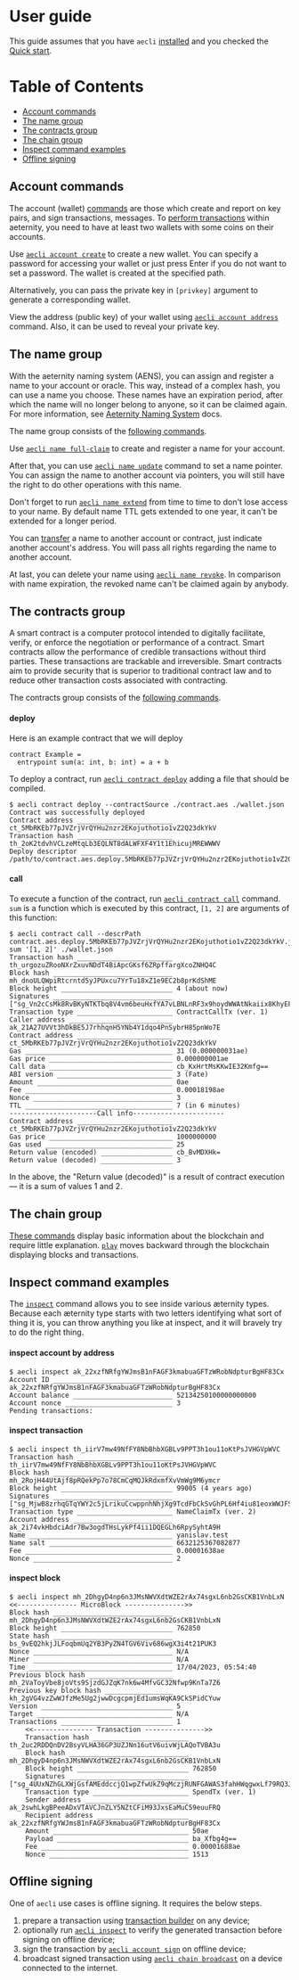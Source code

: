 # User guide

This guide assumes that you have `aecli` [installed](./README.md#installation) and you checked the [Quick start]('./README.md#quick-start').

# Table of Contents
- [Account commands](#account-commands)
- [The name group](#the-name-group)
- [The contracts group](#the-contracts-group)
- [The chain group](#the-chain-group)
- [Inspect command examples](#inspect-command-examples)
- [Offline signing](#offline-signing)


## Account commands

The account (wallet) [commands](./reference.md#account-group) are those which create and report on key pairs, and sign transactions, messages. To [perform transactions](./reference.md#spend) within aeternity, you need to have at least two wallets with some coins on their accounts.

Use [`aecli account create`](./reference.md#create) to create a new wallet.
You can specify a password for accessing your wallet or just press Enter if you do not want to set a password. The wallet is created at the specified path.

Alternatively, you can pass the private key in `[privkey]` argument to generate a corresponding wallet.

View the address (public key) of your wallet using [`aecli account address`](./reference.md#address) command. Also, it can be used to reveal your private key.


## The name group

With the aeternity naming system (AENS), you can assign and register a name to your account or oracle. This way, instead of a complex hash, you can use a name you choose.
These names have an expiration period, after which the name will no longer belong to anyone, so it can be claimed again.
For more information, see [Aeternity Naming System](https://github.com/aeternity/protocol/blob/master/AENS.md) docs.

The name group consists of the [following commands](./reference.md#name-group).

Use [`aecli name full-claim`](./reference.md#full-claim) to create and register a name for your account.

After that, you can use [`aecli name update`](./reference.md#update) command to set a name pointer. You can assign the name to another account via pointers, you will still have the right to do other operations with this name.

Don't forget to run [`aecli name extend`](./reference.md#extend) from time to time to don't lose access to your name. By default name TTL gets extended to one year, it can't be extended for a longer period.

You can [transfer](./reference.md#transfer) a name to another account or contract, just indicate another account's address. You will pass all rights regarding the name to another account.

At last, you can delete your name using [`aecli name revoke`](./reference.md#revoke).
In comparison with name expiration, the revoked name can't be claimed again by anybody.


## The contracts group

A smart contract is a computer protocol intended to digitally facilitate, verify, or enforce the negotiation or performance of a contract. Smart contracts allow the performance of credible transactions without third parties. These transactions are trackable and irreversible. Smart contracts aim to provide security that is superior to traditional contract law and to reduce other transaction costs associated with contracting.

The contracts group consists of the [following commands](./reference.md#contract-group).

#### deploy
Here is an example contract that we will deploy
<!-- CONTRACT-BEGIN -->
```
contract Example =
  entrypoint sum(a: int, b: int) = a + b
```
<!-- CONTRACT-END -->
To deploy a contract, run [`aecli contract deploy`](./reference.md#deploy) adding a file that should be compiled.
<!-- CONTRACT-DEPLOY-BEGIN -->
```
$ aecli contract deploy --contractSource ./contract.aes ./wallet.json
Contract was successfully deployed
Contract address ________________________ ct_5MbRKEb77pJVZrjVrQYHu2nzr2EKojuthotio1vZ2Q23dkYkV
Transaction hash ________________________ th_2oK2tdvhVCLzeMtqLb3EQLNT8dALWFXF4Y1t1EhicujMREWWWV
Deploy descriptor _______________________ /path/to/contract.aes.deploy.5MbRKEb77pJVZrjVrQYHu2nzr2EKojuthotio1vZ2Q23dkYkV.json
```
<!-- CONTRACT-DEPLOY-END -->

#### call
To execute a function of the contract, run [`aecli contract call`](./reference.md#call) command. `sum` is a function which is executed by this contract, `[1, 2]` are arguments of this function:
<!-- CONTRACT-CALL-BEGIN -->
```
$ aecli contract call --descrPath contract.aes.deploy.5MbRKEb77pJVZrjVrQYHu2nzr2EKojuthotio1vZ2Q23dkYkV.json sum '[1, 2]' ./wallet.json
Transaction hash ________________________ th_urgozuZRooNXrZxuvNDdT4BiApcGKsf6ZRpffargXcoZNHQ4C
Block hash ______________________________ mh_dnoULQWpiRtcrntd5yJPUxcu7YrTu18xZ1e9EC2b8prKdShME
Block height ____________________________ 4 (about now)
Signatures ______________________________ ["sg_Vn2cCsMk8RvBKyNTKTbq8V4vm6beuHxfYA7vLBNLnRF3x9hoydWWAtNkaiix8KhyEFSLmsmTy6jz9Lps2TQqVdmH6qmCG"]
Transaction type ________________________ ContractCallTx (ver. 1)
Caller address __________________________ ak_21A27UVVt3hDkBE5J7rhhqnH5YNb4Y1dqo4PnSybrH85pnWo7E
Contract address ________________________ ct_5MbRKEb77pJVZrjVrQYHu2nzr2EKojuthotio1vZ2Q23dkYkV
Gas _____________________________________ 31 (0.000000031ae)
Gas price _______________________________ 0.000000001ae
Call data _______________________________ cb_KxHrtMsKKwIE32Kmfg==
ABI version _____________________________ 3 (Fate)
Amount __________________________________ 0ae
Fee _____________________________________ 0.00018198ae
Nonce ___________________________________ 3
TTL _____________________________________ 7 (in 6 minutes)
----------------------Call info-----------------------
Contract address ________________________ ct_5MbRKEb77pJVZrjVrQYHu2nzr2EKojuthotio1vZ2Q23dkYkV
Gas price _______________________________ 1000000000
Gas used ________________________________ 25
Return value (encoded) __________________ cb_BvMDXHk=
Return value (decoded) __________________ 3
```
<!-- CONTRACT-CALL-END -->
In the above, the "Return value (decoded)" is a result of contract execution — it is a sum of values 1 and 2.


## The chain group

[These commands](./reference.md#chain-group) display basic information about the blockchain and require little explanation. [`play`](./reference.md#play) moves backward through the blockchain displaying blocks and transactions.

## Inspect command examples
The [`inspect`](./reference.md#inspect) command allows you to see inside various æternity types. Because each æternity type starts with two letters identifying what sort of thing it is, you can throw anything you like at inspect, and it will bravely try to do the right thing.
<!-- INSPECT-EXAMPLES-BEGIN -->
#### inspect account by address
```
$ aecli inspect ak_22xzfNRfgYWJmsB1nFAGF3kmabuaGFTzWRobNdpturBgHF83Cx
Account ID ______________________________ ak_22xzfNRfgYWJmsB1nFAGF3kmabuaGFTzWRobNdpturBgHF83Cx
Account balance _________________________ 52134250100000000000
Account nonce ___________________________ 3
Pending transactions:
```
#### inspect transaction
```
$ aecli inspect th_iirV7mw49NfFY8NbBhbXGBLv9PPT3h1ou11oKtPsJVHGVpWVC
Transaction hash ________________________ th_iirV7mw49NfFY8NbBhbXGBLv9PPT3h1ou11oKtPsJVHGVpWVC
Block hash ______________________________ mh_2RojH44UtAjf8pRQekPp7o78CmCqMQJkRdxmfXvVmWg9M6ymcr
Block height ____________________________ 99005 (4 years ago)
Signatures ______________________________ ["sg_MjwB8zrhqGTqYWY2c5jLrikuCcwppnhNhjXg9TcdFbCkSvGhPL6Hf4iu81eoxWWJFSgRSFQ3h3qMv6vVNqYfo5NNBNDFK"]
Transaction type ________________________ NameClaimTx (ver. 2)
Account address _________________________ ak_2i74vkHbdciAdr7Bw3ogdTHsLykPf4ii1DQEGLh6RpySyhtA9H
Name ____________________________________ yanislav.test
Name salt _______________________________ 6632125367082877
Fee _____________________________________ 0.00001638ae
Nonce ___________________________________ 2
```
#### inspect block
```
$ aecli inspect mh_2DhgyD4np6n3JMsNWVXdtWZE2rAx74sgxL6nb2GsCKB1VnbLxN
<<--------------- MicroBlock --------------->>
Block hash ______________________________ mh_2DhgyD4np6n3JMsNWVXdtWZE2rAx74sgxL6nb2GsCKB1VnbLxN
Block height ____________________________ 762850
State hash ______________________________ bs_9vEQ2hkjJLFoqbmUq2YB3PyZN4TGV6Viv686wgX3i4t21PUK3
Nonce ___________________________________ N/A
Miner ___________________________________ N/A
Time ____________________________________ 17/04/2023, 05:54:40
Previous block hash _____________________ mh_2VaToyVbe8joVts9SjzdGJZqK7nk6w4MfvGC32Nfwp9KnTa7Z6
Previous key block hash _________________ kh_2gVG4vzZwWJfzMe5Ug2jwwDcgcpmjEd1umsWqKA9CkSPidCYuw
Version _________________________________ 5
Target __________________________________ N/A
Transactions ____________________________ 1
    <<--------------- Transaction --------------->>
    Transaction hash ________________________ th_2uc2RDDQnDV2BsyVLHA36GP3UZJNn16utV6uivWjLAQoTVBA3u
    Block hash ______________________________ mh_2DhgyD4np6n3JMsNWVXdtWZE2rAx74sgxL6nb2GsCKB1VnbLxN
    Block height ____________________________ 762850
    Signatures ______________________________ ["sg_4UUxNZhGLXWjGsfAMEddccjQ1wpZfwUkZ9qMczjRUNFGAWAS3fahHWqgwxLf79RQ3J3ZRnEaazz259dPzUjj5J3EHcNYj"]
    Transaction type ________________________ SpendTx (ver. 1)
    Sender address __________________________ ak_2swhLkgBPeeADxVTAVCJnZLY5NZtCFiM93JxsEaMuC59euuFRQ
    Recipient address _______________________ ak_22xzfNRfgYWJmsB1nFAGF3kmabuaGFTzWRobNdpturBgHF83Cx
    Amount __________________________________ 50ae
    Payload _________________________________ ba_Xfbg4g==
    Fee _____________________________________ 0.00001688ae
    Nonce ___________________________________ 1513
```
<!-- INSPECT-EXAMPLES-END -->

## Offline signing
One of `aecli` use cases is offline signing. It requires the below steps.
1. prepare a transaction using [transaction builder](./reference.md#tx-group) on any device;
1. optionally run [`aecli inspect`](./reference.md#inspect) to verify the generated transaction before signing on offline device;
1. sign the transaction by [`aecli account sign`](./reference.md#sign) on offline device;
1. broadcast signed transaction using [`aecli chain broadcast`](./reference.md#broadcast) on a device connected to the internet.
